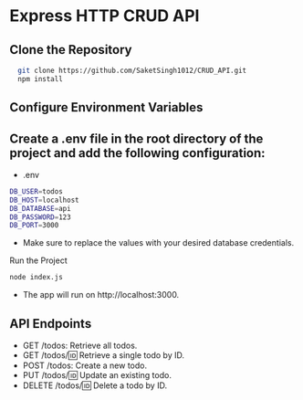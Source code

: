 #                                              Express HTTP CRUD API

## Clone the Repository
```bash
  git clone https://github.com/SaketSingh1012/CRUD_API.git
  npm install
  ```
## Configure Environment Variables
## Create a .env file in the root directory of the project and add the following configuration:

* .env
```bash
DB_USER=todos
DB_HOST=localhost
DB_DATABASE=api
DB_PASSWORD=123
DB_PORT=3000  
```
* Make sure to replace the values with your desired database credentials.

Run the Project
```bash
node index.js
```
- The app will run on http://localhost:3000.

## API Endpoints
- GET /todos: Retrieve all todos.
- GET /todos/:id: Retrieve a single todo by ID.
- POST /todos: Create a new todo.
- PUT /todos/:id: Update an existing todo.
- DELETE /todos/:id: Delete a todo by ID.
